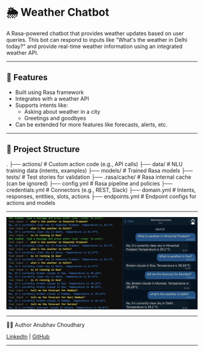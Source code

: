 # 🌦️ Weather Chatbot

A Rasa-powered chatbot that provides weather updates based on user queries. This bot can respond to inputs like "What's the weather in Delhi today?" and provide real-time weather information using an integrated weather API.

---

## 🧠 Features

- Built using Rasa framework
- Integrates with a weather API
- Supports intents like:
  - Asking about weather in a city
  - Greetings and goodbyes
- Can be extended for more features like forecasts, alerts, etc.

---

## 📁 Project Structure

.
├── actions/ # Custom action code (e.g., API calls)
├── data/ # NLU training data (intents, examples)
├── models/ # Trained Rasa models
├── tests/ # Test stories for validation
├── .rasa/cache/ # Rasa internal cache (can be ignored)
├── config.yml # Rasa pipeline and policies
├── credentials.yml # Connectors (e.g., REST, Slack)
├── domain.yml # Intents, responses, entities, slots, actions
├── endpoints.yml # Endpoint configs for actions and models


---

![Chatbot Output](./SS/chatbot%20output.jpg)


---

👨‍💻 Author
Anubhav Choudhary

[LinkedIn](https://www.linkedin.com/in/anubhav-choudhary-35b8ab254/) | [GitHub](https://github.com/ANUBHAV0112)

---